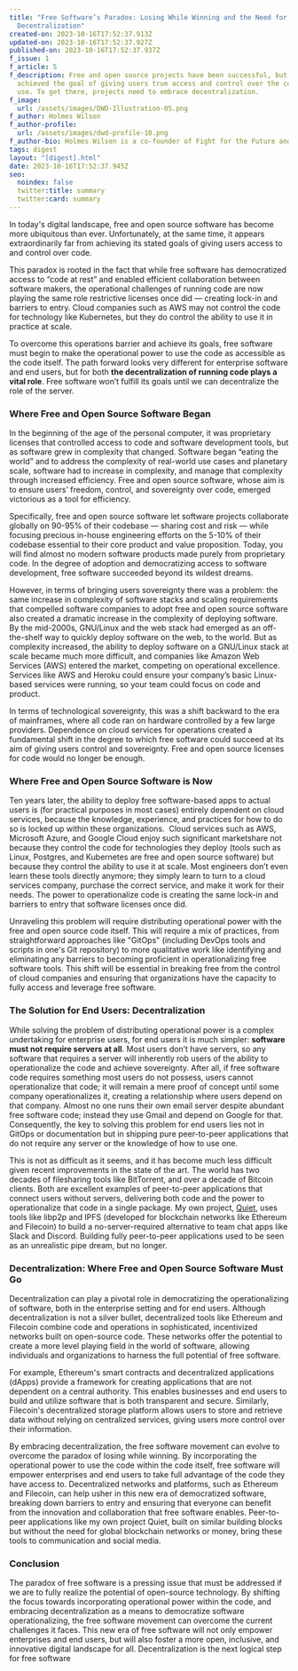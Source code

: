 ```yaml
---
title: "Free Software’s Paradox: Losing While Winning and the Need for
  Decentralization"
created-on: 2023-10-16T17:52:37.913Z
updated-on: 2023-10-16T17:52:37.927Z
published-on: 2023-10-16T17:52:37.937Z
f_issue: 1
f_article: 5
f_description: Free and open source projects have been successful, but have not
  achieved the goal of giving users true access and control over the code they
  use. To get there, projects need to embrace decentralization.
f_image:
  url: /assets/images/DWD-Illustration-05.png
f_author: Holmes Wilson
f_author-profile:
  url: /assets/images/dwd-profile-10.png
f_author-bio: Holmes Wilson is a co-founder of Fight for the Future and Quiet, a decentralized alternative to Slack and Discord built on Tor and IPFS.
tags: digest
layout: "[digest].html"
date: 2023-10-16T17:52:37.945Z
seo:
  noindex: false
  twitter:title: summary
  twitter:card: summary
---
```

In today's digital landscape, free and open source software has become more ubiquitous than ever. Unfortunately, at the same time, it appears extraordinarily far from achieving its stated goals of giving users access to and control over code. 

This paradox is rooted in the fact that while free software has democratized access to “code at rest” and enabled efficient collaboration between software makers, the operational challenges of running code are now playing the same role restrictive licenses once did — creating lock-in and barriers to entry. Cloud companies such as AWS may not control the code for technology like Kubernetes, but they do control the ability to use it in practice at scale. 

To overcome this operations barrier and achieve its goals, free software must begin to make the operational power to use the code as accessible as the code itself. The path forward looks very different for enterprise software and end users, but for both **the decentralization of running code plays a vital role**. Free software won’t fulfill its goals until we can decentralize the role of the server.

### Where Free and Open Source Software Began

In the beginning of the age of the personal computer, it was proprietary licenses that controlled access to code and software development tools, but as software grew in complexity that changed. Software began “eating the world” and to address the complexity of real-world use cases and planetary scale, software had to increase in complexity, and manage that complexity through increased efficiency. Free and open source software, whose aim is to ensure users’ freedom, control, and sovereignty over code, emerged victorious as a tool for efficiency. 

Specifically, free and open source software let software projects collaborate globally on 90-95% of their codebase — sharing cost and risk — while focusing precious in-house engineering efforts on the 5-10% of their codebase essential to their core product and value proposition. Today, you will find almost no modern software products made purely from proprietary code. In the degree of adoption and democratizing access to software development, free software succeeded beyond its wildest dreams.

However, in terms of bringing users sovereignty there was a problem: the same increase in complexity of software stacks and scaling requirements that compelled software companies to adopt free and open source software also created a dramatic increase in the complexity of deploying software. By the mid-2000s, GNU/Linux and the web stack had emerged as an off-the-shelf way to quickly deploy software on the web, to the world. But as complexity increased, the ability to deploy software on a GNU/Linux stack at scale became much more difficult, and companies like Amazon Web Services (AWS) entered the market, competing on operational excellence. Services like AWS and Heroku could ensure your company’s basic Linux-based services were running, so your team could focus on code and product. 

In terms of technological sovereignty, this was a shift backward to the era of mainframes, where all code ran on hardware controlled by a few large providers. Dependence on cloud services for operations created a fundamental shift in the degree to which free software could succeed at its aim of giving users control and sovereignty. Free and open source licenses for code would no longer be enough.

### Where Free and Open Source Software is Now

Ten years later, the ability to deploy free software-based apps to actual users is (for practical purposes in most cases) entirely dependent on cloud services, because the knowledge, experience, and practices for how to do so is locked up within these organizations.  Cloud services such as AWS, Microsoft Azure, and Google Cloud enjoy such significant marketshare not because they control the code for technologies they deploy (tools such as Linux, Postgres, and Kubernetes are free and open source software) but because they control the ability to use it at scale. Most engineers don’t even learn these tools directly anymore; they simply learn to turn to a cloud services company, purchase the correct service, and make it work for their needs. The power to operationalize code is creating the same lock-in and barriers to entry that software licenses once did. 

Unraveling this problem will require distributing operational power with the free and open source code itself. This will require a mix of practices, from straightforward approaches like "GitOps" (including DevOps tools and scripts in one's Git repository) to more qualitative work like identifying and eliminating any barriers to becoming proficient in operationalizing free software tools. This shift will be essential in breaking free from the control of cloud companies and ensuring that organizations have the capacity to fully access and leverage free software.

### The Solution for End Users: Decentralization

While solving the problem of distributing operational power is a complex undertaking for enterprise users, for end users it is much simpler: **software must not require servers at all**. Most users don’t have servers, so any software that requires a server will inherently rob users of the ability to operationalize the code and achieve sovereignty. After all, if free software code requires something most users do not possess, users cannot operationalize that code; it will remain a mere proof of concept until some company operationalizes it, creating a relationship where users depend on that company. Almost no one runs their own email server despite abundant free software code; instead they use Gmail and depend on Google for that. Consequently, the key to solving this problem for end users lies not in GitOps or documentation but in shipping pure peer-to-peer applications that do not require any server or the knowledge of how to use one. 

This is not as difficult as it seems, and it has become much less difficult given recent improvements in the state of the art. The world has two decades of filesharing tools like BitTorrent, and over a decade of Bitcoin clients. Both are excellent examples of peer-to-peer applications that connect users without servers, delivering both code and the power to operationalize that code in a single package. My own project, [Quiet](https://tryquiet.org/), uses tools like libp2p and IPFS (developed for blockchain networks like Ethereum and Filecoin) to build a no-server-required alternative to team chat apps like Slack and Discord. Building fully peer-to-peer applications used to be seen as an unrealistic pipe dream, but no longer.

### Decentralization: Where Free and Open Source Software Must Go

Decentralization can play a pivotal role in democratizing the operationalizing of software, both in the enterprise setting and for end users. Although decentralization is not a silver bullet, decentralized tools like Ethereum and Filecoin combine code and operations in sophisticated, incentivized networks built on open-source code. These networks offer the potential to create a more level playing field in the world of software, allowing individuals and organizations to harness the full potential of free software.

For example, Ethereum's smart contracts and decentralized applications (dApps) provide a framework for creating applications that are not dependent on a central authority. This enables businesses and end users to build and utilize software that is both transparent and secure. Similarly, Filecoin's decentralized storage platform allows users to store and retrieve data without relying on centralized services, giving users more control over their information.

By embracing decentralization, the free software movement can evolve to overcome the paradox of losing while winning. By incorporating the operational power to use the code within the code itself, free software will empower enterprises and end users to take full advantage of the code they have access to. Decentralized networks and platforms, such as Ethereum and Filecoin, can help usher in this new era of democratized software, breaking down barriers to entry and ensuring that everyone can benefit from the innovation and collaboration that free software enables. Peer-to-peer applications like my own project Quiet, built on similar building blocks but without the need for global blockchain networks or money, bring these tools to communication and social media.

### Conclusion

The paradox of free software is a pressing issue that must be addressed if we are to fully realize the potential of open-source technology. By shifting the focus towards incorporating operational power within the code, and embracing decentralization as a means to democratize software operationalizing, the free software movement can overcome the current challenges it faces. This new era of free software will not only empower enterprises and end users, but will also foster a more open, inclusive, and innovative digital landscape for all. Decentralization is the next logical step for free software